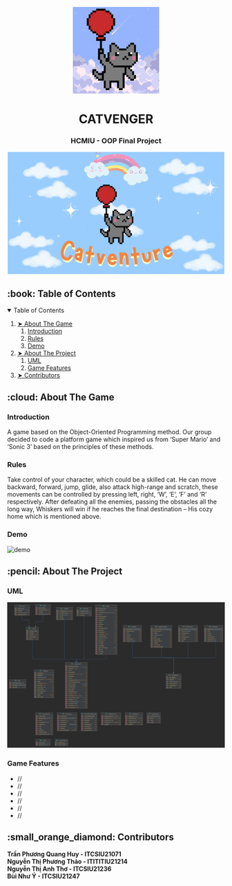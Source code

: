 <p align="center"> 
  <img src="https://github.com/pauum0109/CATVENGER/blob/5e35d19ffb6475c77a608ab741c6d9c8d48c585f/Resources/README/Cat.gif" height="200px">
</p>
<h1 align="center"> CATVENGER </h1>
<h3 align="center"> HCMIU - OOP Final Project </h3>
<p align="center"> 
  <img src="Resources/README/Catvenger.gif" height="282px">
</p>

<!-- TABLE OF CONTENTS -->
<h2 id="table-of-contents"> :book: Table of Contents</h2>

<details open="open">
  <summary>Table of Contents</summary>
  <ol>
    <li><a href="#about-the-game"> ➤ About The Game</a>
      <ol>
        <li><a href="#intro"> Introduction</a></li>
        <li><a href="#rules"> Rules</a></li>
        <li><a href="#demo"> Demo</a></li>
      </ol>
    </li>
    <li><a href="#about-the-project"> ➤ About The Project</a>
      <ol>
        <li><a href="#uml"> UML</a></li>
        <li><a href="#game-features"> Game Features</a></li>
      </ol>
    </li>
    <li><a href="#contributors"> ➤ Contributors</a></li>
  </ol>
</details>


<!-- ABOUT THE GAME -->
<h2 id="about-the-game"> :cloud: About The Game</h2>

<h3 id="intro"> Introduction </h3>
A game based on the Object-Oriented Programming method. Our group decided  to code a platform game which inspired us from ‘Super Mario’ and ‘Sonic 3’ based on the principles of these methods.

<h3 id="rules"> Rules </h3>
Take control of your character, which could be a skilled cat. He can move backward, forward, jump, glide, also attack high-range and scratch, these movements can be controlled by pressing left, right, ‘W’, ‘E’, ‘F’ and ‘R’ respectively. After defeating all the enemies, passing the obstacles all the long way, Whiskers will win if he reaches the final destination – His cozy home which is mentioned above. 
  
<h3 id="demo"> Demo </h3>
  <img src="Resources/README/DEMO-CATVENTURE.gif" alt="demo">

<!-- ABOUT THE PROJECT -->
<h2 id="about-the-project"> :pencil: About The Project</h2>
  
<h3 id="uml"> UML </h3>
  <img src="Resources/README/UML.png" alt="uml"/>
  
<h3 id="game-features"> Game Features </h3>
  <ul>
    <li>//</li>
    <li>//</li>
    <li>//</li>
    <li>//</li>
    <li>//</li>
    <li>//</li>
  </ul>
  

<!-- CONTTRIBUTORS -->
<h2 id="contributors"> :small_orange_diamond: Contributors</h2>

**Trần Phương Quang Huy - ITCSIU21071**  
**Nguyễn Thị Phương Thảo - ITITITIU21214**       
**Nguyễn Thị Anh Thơ - ITCSIU21236**  
**Bùi Như Ý - ITCSIU21247**  


